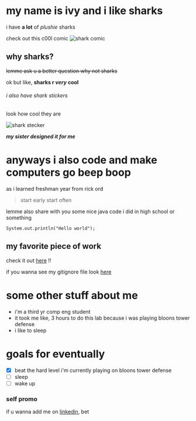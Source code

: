 # my name is ivy and i like sharks
i have **a lot** of *plushie* sharks

check out this c00l comic
![shark comic](https://i.imgur.com/QtfJDxO_d.webp?maxwidth=520&shape=thumb&fidelity=high)

## why sharks?
~~lemme ask u a better question why not sharks~~

ok but like, **sharks r _very_ cool**

###### i also have shark stickers
look how cool they are

![shark stecker](https://scontent-lax3-1.xx.fbcdn.net/v/t1.15752-9/118443056_2702199760027248_4958082789250171781_n.png?_nc_cat=110&ccb=1-3&_nc_sid=ae9488&_nc_ohc=gdq-YdGZL18AX_wlOF2&_nc_ht=scontent-lax3-1.xx&oh=d7fe2f29ee234717dc653192a721a79f&oe=608AB38E)

***my sister designed it for me***

# anyways i also code and make computers go beep boop
as i learned freshman year from rick ord
> start early start often

lemme also share with you some nice java code i did in high school or something
```
System.out.println("Hello world");
```

## my favorite piece of work
check it out [here](https://plsgimme.money/giveaway) !!

if you wanna see my gitignore file look [here](.gitignore)

# some other stuff about me
- i'm a third yr comp eng student
- it took me like, 3 hours to do this lab because i was playing bloons tower defense
- i like to sleep

# goals for eventually
- [x] beat the hard level i'm currently playing on bloons tower defense
- [ ] sleep
- [ ] wake up

### self promo
if u wanna add me on [linkedin](https://www.linkedin.com/in/ivychxn/), bet